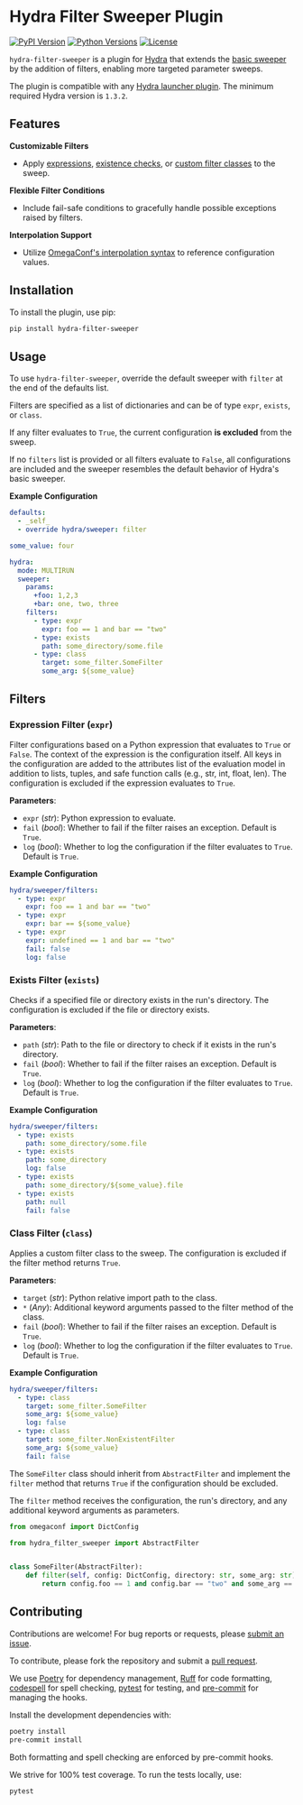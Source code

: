 # Hydra Filter Sweeper Plugin

[![PyPI Version](https://img.shields.io/pypi/v/hydra-filter-sweeper?logo=pypi&logoColor=b4befe&color=b4befe)](https://pypi.org/project/hydra-filter-sweeper/)
[![Python Versions](https://img.shields.io/pypi/pyversions/hydra-filter-sweeper?logo=python&logoColor=b4befe&color=b4befe)](https://pypi.org/project/hydra-filter-sweeper/)
[![License](https://img.shields.io/badge/license-MIT-b4befe?logo=c)](https://github.com/autrainer/hydra-filter-sweeper/blob/main/LICENSE)

`hydra-filter-sweeper` is a plugin for [Hydra](https://hydra.cc/) that extends the [basic sweeper](https://hydra.cc/docs/tutorials/basic/running_your_app/multi-run/#sweeper) by the addition of filters, enabling more targeted parameter sweeps.

The plugin is compatible with any [Hydra launcher plugin](https://hydra.cc/docs/tutorials/basic/running_your_app/multi-run/#launcher).
The minimum required Hydra version is `1.3.2`.

## Features

**Customizable Filters**

- Apply [expressions](#expression-filter-expr), [existence checks](#exists-filter-exists), or [custom filter classes](#class-filter-class) to the sweep.

**Flexible Filter Conditions**

- Include fail-safe conditions to gracefully handle possible exceptions raised by filters.

**Interpolation Support**

- Utilize [OmegaConf's interpolation syntax](https://omegaconf.readthedocs.io/en/latest/usage.html#variable-interpolation) to reference configuration values.

## Installation

To install the plugin, use pip:

```bash
pip install hydra-filter-sweeper
```

## Usage

To use `hydra-filter-sweeper`, override the default sweeper with `filter` at the end of the defaults list.

Filters are specified as a list of dictionaries and can be of type `expr`, `exists`, or `class`.

If any filter evaluates to `True`, the current configuration **is excluded** from the sweep.

If no `filters` list is provided or all filters evaluate to `False`, all configurations are included and the
sweeper resembles the default behavior of Hydra's basic sweeper.

**Example Configuration**

```yaml
defaults:
  - _self_
  - override hydra/sweeper: filter

some_value: four

hydra:
  mode: MULTIRUN
  sweeper:
    params:
      +foo: 1,2,3
      +bar: one, two, three
    filters:
      - type: expr
        expr: foo == 1 and bar == "two"
      - type: exists
        path: some_directory/some.file
      - type: class
        target: some_filter.SomeFilter
        some_arg: ${some_value}
```

## Filters

### Expression Filter (`expr`)

Filter configurations based on a Python expression that evaluates to `True` or `False`.
The context of the expression is the configuration itself.
All keys in the configuration are added to the attributes list of the
evaluation model in addition to lists, tuples, and safe function calls
(e.g., str, int, float, len).
The configuration is excluded if the expression evaluates to `True`.

**Parameters**:

- `expr` (_str_): Python expression to evaluate.
- `fail` (_bool_): Whether to fail if the filter raises an exception. Default is `True`.
- `log` (_bool_): Whether to log the configuration if the filter evaluates to `True`. Default is `True`.

**Example Configuration**

```yaml
hydra/sweeper/filters:
  - type: expr
    expr: foo == 1 and bar == "two"
  - type: expr
    expr: bar == ${some_value}
  - type: expr
    expr: undefined == 1 and bar == "two"
    fail: false
    log: false
```

### Exists Filter (`exists`)

Checks if a specified file or directory exists in the run's directory.
The configuration is excluded if the file or directory exists.

**Parameters**:

- `path` (_str_): Path to the file or directory to check if it exists in the run's directory.
- `fail` (_bool_): Whether to fail if the filter raises an exception. Default is `True`.
- `log` (_bool_): Whether to log the configuration if the filter evaluates to `True`. Default is `True`.

**Example Configuration**

```yaml
hydra/sweeper/filters:
  - type: exists
    path: some_directory/some.file
  - type: exists
    path: some_directory
    log: false
  - type: exists
    path: some_directory/${some_value}.file
  - type: exists
    path: null
    fail: false
```

### Class Filter (`class`)

Applies a custom filter class to the sweep.
The configuration is excluded if the filter method returns `True`.

**Parameters**:

- `target` (_str_): Python relative import path to the class.
- `*` (_Any_): Additional keyword arguments passed to the filter method of the class.
- `fail` (_bool_): Whether to fail if the filter raises an exception. Default is `True`.
- `log` (_bool_): Whether to log the configuration if the filter evaluates to `True`. Default is `True`.

**Example Configuration**

```yaml
hydra/sweeper/filters:
  - type: class
    target: some_filter.SomeFilter
    some_arg: ${some_value}
    log: false
  - type: class
    target: some_filter.NonExistentFilter
    some_arg: ${some_value}
    fail: false
```

The `SomeFilter` class should inherit from `AbstractFilter` and implement the `filter`
method that returns `True` if the configuration should be excluded.

The `filter` method receives the configuration, the run's directory, and any additional keyword arguments as parameters.

```python
from omegaconf import DictConfig

from hydra_filter_sweeper import AbstractFilter


class SomeFilter(AbstractFilter):
    def filter(self, config: DictConfig, directory: str, some_arg: str) -> bool:
        return config.foo == 1 and config.bar == "two" and some_arg == "four"
```

## Contributing

Contributions are welcome!
For bug reports or requests, please [submit an issue](https://github.com/autrainer/hydra-filter-sweeper/issues).

To contribute, please fork the repository and submit a [pull request](https://github.com/autrainer/hydra-filter-sweeper/pulls).

We use [Poetry](https://python-poetry.org/) for dependency management,
[Ruff](https://astral.sh/ruff) for code formatting,
[codespell](https://github.com/codespell-project/codespell) for spell checking,
[pytest](https://docs.pytest.org/en/stable/) for testing,
and [pre-commit](https://pre-commit.com/) for managing the hooks.

Install the development dependencies with:

```bash
poetry install
pre-commit install
```

Both formatting and spell checking are enforced by pre-commit hooks.

We strive for 100% test coverage. To run the tests locally, use:

```bash
pytest
```
